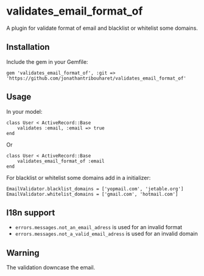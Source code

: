 validates_email_format_of
======================

A plugin for validate format of email and blacklist or whitelist some domains.

Installation
------------

Include the gem in your Gemfile:

    gem 'validates_email_format_of', :git => 'https://github.com/jonathantribouharet/validates_email_format_of'


Usage
-----

In your model:
	
	class User < ActiveRecord::Base
		validates :email, :email => true
	end

Or

	class User < ActiveRecord::Base
		validates_email_format_of :email
	end
	
For blacklist or whitelist some domains add in a initializer:

	EmailValidator.blacklist_domains = ['yopmail.com', 'jetable.org']
	EmailValidator.whitelist_domains = ['gmail.com', 'hotmail.com']


I18n support
------------

* `errors.messages.not_an_email_adress` is used for an invalid format
* `errors.messages.not_a_valid_email_adress` is used for an invalid domain


Warning
-------

The validation downcase the email.
